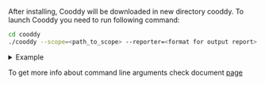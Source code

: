 After installing, Cooddy will be downloaded in new directory cooddy. To launch Cooddy you need to run following command:

```bash
cd cooddy
./cooddy --scope=<path_to_scope> --reporter=<format for output report> --results-path=<path to where store results>
```



<details>

<summary>Example
</summary>


```bash
/mnt/d/work/Cooddy/build/release/cooddy --scope=/mnt/d/work/kvdb_test --results-path=/mnt/d/work
```


</details>

 To get more info about command line arguments check document [page](Command_line_options.md)
